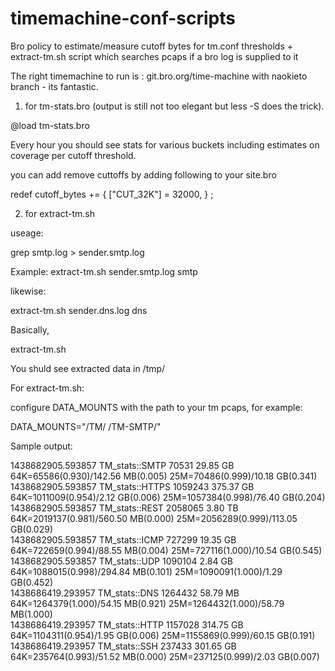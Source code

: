 # timemachine-conf-scripts

Bro policy to estimate/measure cutoff bytes for tm.conf thresholds + extract-tm.sh script which searches pcaps if a bro log is supplied to it

The right timemachine to run is :
git.bro.org/time-machine with naokieto branch - its fantastic.

1) for tm-stats.bro (output is still not too elegant but less -S does the trick).

@load tm-stats.bro

Every hour you should see stats for various buckets including estimates on coverage per cutoff threshold.

you can add remove cuttoffs by adding following to your site.bro

redef cutoff_bytes += { ["CUT_32K"] = 32000, } ;

2) for extract-tm.sh

useage:

grep <sender> smtp.log  > sender.smtp.log

Example: 
extract-tm.sh sender.smtp.log smtp

likewise:

extract-tm.sh sender.dns.log dns

Basically, 

extract-tm.sh <your-extracted-bro-log> <bucket-name>

You shuld see extracted data in /tmp/

For extract-tm.sh:

configure DATA_MOUNTS with the path to your tm pcaps, for example: 

DATA_MOUNTS="/TM/ /TM-SMTP/" 



Sample output:

1438682905.593857 TM_stats::SMTP 70531 29.85 GB        64K=65586(0.930)/142.56 MB(0.005)       25M=70486(0.999)/10.18 GB(0.341)       
1438682905.593857 TM_stats::HTTPS 1059243 375.37 GB        64K=1011009(0.954)/2.12 GB(0.006)       25M=1057384(0.998)/76.40 GB(0.204)       
1438682905.593857 TM_stats::REST 2058065 3.80 TB        64K=2019137(0.981)/560.50 MB(0.000)       25M=2056289(0.999)/113.05 GB(0.029)      
1438682905.593857 TM_stats::ICMP 727299 19.35 GB        64K=722659(0.994)/88.55 MB(0.004)       25M=727116(1.000)/10.54 GB(0.545)       
1438682905.593857 TM_stats::UDP 1090104 2.84 GB        64K=1088015(0.998)/294.84 MB(0.101)       25M=1090091(1.000)/1.29 GB(0.452)     
1438686419.293957 TM_stats::DNS 1264432 58.79 MB        64K=1264379(1.000)/54.15 MB(0.921)       25M=1264432(1.000)/58.79 MB(1.000)   
1438686419.293957 TM_stats::HTTP 1157028 314.75 GB        64K=1104311(0.954)/1.95 GB(0.006)       25M=1155869(0.999)/60.15 GB(0.191) 
1438686419.293957 TM_stats::SSH 237433 301.65 GB        64K=235764(0.993)/51.52 MB(0.000)       25M=237125(0.999)/2.03 GB(0.007)    

